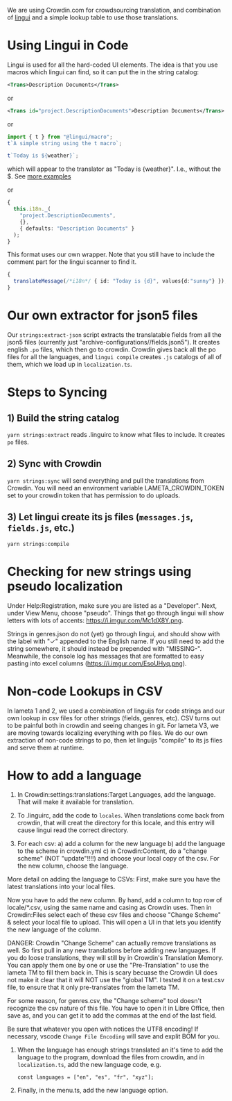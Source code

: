 We are using Crowdin.com for crowdsourcing translation, and combination of [lingui](https://lingui.js.org/) and a simple lookup table to use those translations.

# Using Lingui in Code

Lingui is used for all the hard-coded UI elements. The idea is that you use macros which lingui can find, so it can put the in the string catalog:

```xml
<Trans>Description Documents</Trans>
```

or

```xml
<Trans id="project.DescriptionDocuments">Description Documents</Trans>
```

or

```ts
import { t } from "@lingui/macro";
t`A simple string using the t macro`;
```

```ts
t`Today is ${weather}`;
```

which will appear to the translator as "Today is {weather}". I.e., without the $. See [more examples](https://lingui.js.org/ref/macro.html#examples-of-js-macros)

or

```ts
{
  this.i18n._(
    "project.DescriptionDocuments",
    {},
    { defaults: "Description Documents" }
  );
}
```

This format uses our own wrapper. Note that you still have to include the comment part for the lingui scanner to find it.

```ts
{
  translateMessage(/*i18n*/ { id: "Today is {d}", values{d:"sunny"} });
}
```

# Our own extractor for json5 files

Our `strings:extract-json` script extracts the translatable fields from all the json5 files (currently just "archive-configurations/<theconfig>/fields.json5"). It creates english `.po` files, which then go to crowdin. Crowdin gives back all the po files for all the languages, and `lingui compile` creates `.js` catalogs of all of them, which we load up in `localization.ts`.

# Steps to Syncing

## 1) Build the string catalog

`yarn strings:extract` reads .linguirc to know what files to include. It creates `po` files.

## 2) Sync with Crowdin

`yarn strings:sync` will send everything and pull the translations from Crowdin. You will need an environment variable LAMETA_CROWDIN_TOKEN set to your crowdin token that has permission to do uploads.

## 3) Let lingui create its js files (`messages.js`, `fields.js`, etc.)

`yarn strings:compile`

# Checking for new strings using pseudo localization

Under Help:Registration, make sure you are listed as a "Developer". Next, under View Menu, choose "pseudo". Things that go through lingui will show letters with lots of accents: https://i.imgur.com/Mc1dX8Y.png.

Strings in genres.json do not (yet) go through lingui, and should show with the label with "✓" appended to the English name. If you still need to add the string somewhere, it should instead be prepended with "MISSING-". Meanwhile, the console log has messages that are formatted to easy pasting into excel columns (https://i.imgur.com/EsoUHyq.png).

# Non-code Lookups in CSV

In lameta 1 and 2, we used a combination of linguijs for code strings and our own lookup in csv files for other strings (fields, genres, etc). CSV turns out to be painful both in crowdin and seeing changes in git. For lameta V3, we are moving towards localizing everything with po files. We do our own extraction of non-code strings to po, then let linguijs "compile" to its js files and serve them at runtime.

# How to add a language

1. In Crowdin:settings:translations:Target Languages, add the language. That will make it available for translation.

1. To .linguirc, add the code to `locales`. When translations come back from crowdin, that will creat the directory for this locale, and this entry will cause lingui read the correct directory.

1. For each csv: a) add a column for the new language b) add the language to the scheme in crowdin.yml c) in Crowdin:Content, do a "change scheme" (NOT "update"!!!!) and choose your local copy of the csv. For the new column, choose the language.

More detail on adding the language to CSVs:
First, make sure you have the latest translations into your local files.

Now you have to add the new column. By hand, add a column to top row of locale/\*.csv, using the same name and casing as Crowdin uses. Then in Crowdin:Files select each of these csv files and choose "Change Scheme" & select your local file to upload. This will open a UI in that lets you identify the new language of the column.

DANGER: Crowdin "Change Scheme" can actually remove translations as well. So first pull in any new translations before adding new languages.
If you do loose translations, they will still by in Crowdin's Translation Memory. You can apply them one by one or use the "Pre-Translation" to use the lameta TM to fill them back in. This is scary becuase the Crowdin UI does not make it clear that it will NOT use the "global TM". I tested it on a test.csv file, to ensure that it only pre-translates from the lameta TM.

For some reason, for genres.csv, the "Change scheme" tool doesn't recognize the csv nature of this file. You have to open it in Libre Office, then save as, and you can get it to add the commas at the end of the last field.

Be sure that whatever you open with notices the UTF8 encoding! If necessary, vscode `Change File Encoding` will save and explit BOM for you.

1. When the language has enough strings translated an it's time to add the language to the program, download the files from crowdin, and in `localization.ts`, add the new language code, e.g.

   `const languages = ["en", "es", "fr", "xyz"];`

1. Finally, in the menu.ts, add the new language option.
